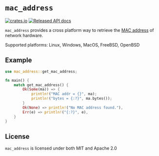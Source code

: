 # `mac_address`

[![crates.io](https://img.shields.io/crates/v/mac_address.svg)](https://crates.io/crates/mac_address)
[![Released API docs](https://docs.rs/mac_address/badge.svg)](https://docs.rs/mac_address)

`mac_address` provides a cross platform way to retrieve the [MAC address](https://en.wikipedia.org/wiki/MAC_address) of network hardware.

Supported platforms: Linux, Windows, MacOS, FreeBSD, OpenBSD

## Example

```rust
use mac_address::get_mac_address;

fn main() {
    match get_mac_address() {
        Ok(Some(ma)) => {
            println!("MAC addr = {}", ma);
            println!("bytes = {:?}", ma.bytes());
        }
        Ok(None) => println!("No MAC address found."),
        Err(e) => println!("{:?}", e),
    }
}
```

## License

`mac_address` is licensed under both MIT and Apache 2.0
